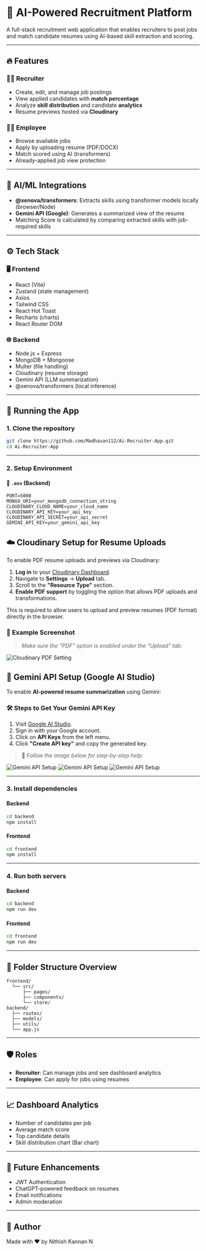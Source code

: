 # 🧠 AI-Powered Recruitment Platform

A full-stack recruitment web application that enables recruiters to post jobs and match candidate resumes using AI-based skill extraction and scoring.

---

## 🔥 Features

### 👨‍💼 Recruiter
- Create, edit, and manage job postings
- View applied candidates with **match percentage**
- Analyze **skill distribution** and candidate **analytics**
- Resume previews hosted via **Cloudinary**

### 👨‍💻 Employee
- Browse available jobs
- Apply by uploading resume (PDF/DOCX)
- Match scored using AI (transformers)
- Already-applied job view protection

---

## 🧠 AI/ML Integrations

- **@xenova/transformers**: Extracts skills using transformer models locally (browser/Node)
- **Gemini API (Google)**: Generates a summarized view of the resume
- Matching Score is calculated by comparing extracted skills with job-required skills

---

## ⚙️ Tech Stack

### 🖥️ Frontend
- React (Vite)
- Zustand (state management)
- Axios
- Tailwind CSS
- React Hot Toast
- Recharts (charts)
- React Router DOM

### 🌐 Backend
- Node.js + Express
- MongoDB + Mongoose
- Multer (file handling)
- Cloudinary (resume storage)
- Gemini API (LLM summarization)
- @xenova/transformers (local inference)

---

## 🚀 Running the App

### 1. Clone the repository

```bash
git clone https://github.com/Madhavan112/Ai-Recruiter-App.git
cd Ai-Recruiter-App
```

---

### 2. Setup Environment

#### 📁 `.env` (Backend)

```env
PORT=5000
MONGO_URI=your_mongodb_connection_string
CLOUDINARY_CLOUD_NAME=your_cloud_name
CLOUDINARY_API_KEY=your_api_key
CLOUDINARY_API_SECRET=your_api_secret
GEMINI_API_KEY=your_gemini_api_key
```
## ☁️ Cloudinary Setup for Resume Uploads

To enable PDF resume uploads and previews via Cloudinary:

1. **Log in** to your [Cloudinary Dashboard](https://cloudinary.com/).
2. Navigate to **Settings** → **Upload** tab.
3. Scroll to the **"Resource Type"** section.
4. **Enable PDF support** by toggling the option that allows PDF uploads and transformations.

This is required to allow users to upload and preview resumes (PDF format) directly in the browser.

### 📸 Example Screenshot

> _Make sure the “PDF” option is enabled under the “Upload” tab:_

![Cloudinary PDF Setting](./frontend/public/cloudinary-pdf-setting.png)

## 🤖 Gemini API Setup (Google AI Studio)

To enable **AI-powered resume summarization** using Gemini:

### 🛠️ Steps to Get Your Gemini API Key

1. Visit [Google AI Studio](https://ai.google.dev/gemini-api/docs/pricing).
2. Sign in with your Google account.
3. Click on **API Keys** from the left menu.
4. Click **"Create API key"** and copy the generated key.

> 🔽 _Follow the image below for step-by-step help:_

![Gemini API Setup](./frontend/public/gemini-api-key-1.png)
![Gemini API Setup](./frontend/public/gemini-api-key-2.png)
![Gemini API Setup](./frontend/public/gemini-api-key-3.png)

---

### 3. Install dependencies

#### Backend

```bash
cd backend
npm install
```

#### Frontend

```bash
cd frontend
npm install
```

---

### 4. Run both servers

#### Backend

```bash
cd backend
npm run dev
```

#### Frontend

```bash
cd frontend
npm run dev
```

---

## 📁 Folder Structure Overview

```
frontend/
  └── src/
      ├── pages/
      ├── components/
      └── store/
backend/
  ├── routes/
  ├── models/
  ├── utils/
  └── app.js
```

---

## 🛡️ Roles

- **Recruiter**: Can manage jobs and see dashboard analytics
- **Employee**: Can apply for jobs using resumes

---

## 📈 Dashboard Analytics

- Number of candidates per job
- Average match score
- Top candidate details
- Skill distribution chart (Bar chart)

---

## 🎯 Future Enhancements

- JWT Authentication
- ChatGPT-powered feedback on resumes
- Email notifications
- Admin moderation

---

## 🙌 Author

Made with ❤️ by Nithish Kannan N